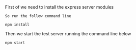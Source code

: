 First of we need to install the express server modules
```
So run the follow command line

npm install
```

Then we start the test server running the command line below
```
npm start
```
